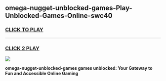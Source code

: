 
## omega-nugget-unblocked-games-Play-Unblocked-Games-Online-swc40
<h3>
<a href="https://premium76.site?title=omega-nugget-unblocked-games&ref=25A">CLICK TO PLAY</a></h3>
<hr>

<h3>
<a href="https://premium76.site?title=omega-nugget-unblocked-games&ref=25A">CLICK 2 PLAY</a>
  
</h3>

<a href="https://premium76.site?title=omega-nugget-unblocked-games&ref=25A"><img src="https://clearcache.store/games.png"></a>


**omega-nugget-unblocked-games games unblocked: Your Gateway to Fun and Accessible Online Gaming**
